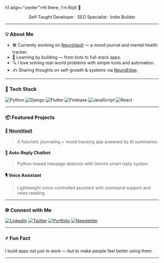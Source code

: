 h1 align="center">Hi there, I'm Rojit 👋</h1>

<p align="center">
  Self-Taught Developer · SEO Specialist · Indie Builder  
</p>

---

### 💡 About Me

- 🛠 Currently working on [NeuroVault](https://github.com/rojittimilsena/neurovault) — a mood journal and mental health tracker.
- 🌱 Learning by building — from bots to full-stack apps.
- 🔍 I love solving real-world problems with simple tools and automation.
- ✍️ Sharing thoughts on self-growth & systems via [NeuroEdge](https://neuroedge.beehiiv.com/).

---

### 🧰 Tech Stack

![Python](https://img.shields.io/badge/-Python-3670A0?style=for-the-badge&logo=python&logoColor=white)
![Django](https://img.shields.io/badge/-Django-092E20?style=for-the-badge&logo=django&logoColor=white)
![Flutter](https://img.shields.io/badge/-Flutter-02569B?style=for-the-badge&logo=flutter&logoColor=white)
![Firebase](https://img.shields.io/badge/-Firebase-FFCA28?style=for-the-badge&logo=firebase&logoColor=black)
![JavaScript](https://img.shields.io/badge/-JavaScript-F7DF1E?style=for-the-badge&logo=javascript&logoColor=black)
![React](https://img.shields.io/badge/-React-20232A?style=for-the-badge&logo=react&logoColor=61DAFB)

---

### 📦 Featured Projects

#### 🧠 [NeuroVault](https://github.com/rojittimilsena/neurovault)
> A futuristic journaling + mood tracking app powered by AI summaries.

#### 🤖 Auto-Reply Chatbot
> Python-based message detector with Gemini smart reply system.

#### 🎙️ Voice Assistant
> Lightweight voice-controlled assistant with command support and news reading.

---

### 🌐 Connect with Me

[![LinkedIn](https://img.shields.io/badge/-LinkedIn-0A66C2?style=flat&logo=linkedin&logoColor=white)](https://www.linkedin.com/in/rojittimilsena)
[![Twitter](https://img.shields.io/badge/-Twitter-1DA1F2?style=flat&logo=twitter&logoColor=white)](https://twitter.com/rojittimilsena)
[![Portfolio](https://img.shields.io/badge/-Portfolio-000?style=flat&logo=github&logoColor=white)](https://rojittimilsena.github.io/)
[![Newsletter](https://img.shields.io/badge/-NeuroEdge-orange?style=flat)](https://neuroedge.beehiiv.com/)

---

### ⚡ Fun Fact

I build apps not just to work — but to make people feel better using them.

---

